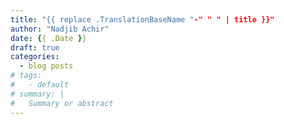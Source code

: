 ```yaml
---
title: "{{ replace .TranslationBaseName "-" " " | title }}"
author: "Nadjib Achir"
date: {{ .Date }}
draft: true
categories:
  - blog posts
# tags:
#   - default
# summary: |
#   Summary or abstract
---
```

